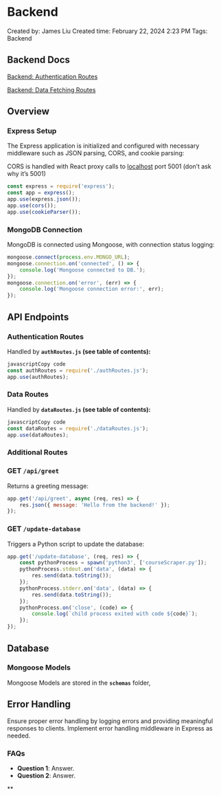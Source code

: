 # Backend

Created by: James Liu
Created time: February 22, 2024 2:23 PM
Tags: Backend

## Backend Docs

[Backend: Authentication Routes](Backend/Backend%20Authentication%20Routes)

[Backend: Data Fetching Routes](/Backend/Backend%20Data%20Fetching%20Routes)

## Overview

### **Express Setup**

The Express application is initialized and configured with necessary middleware such as JSON parsing, CORS, and cookie parsing:

CORS is handled with React proxy calls to [localhost](http://localhost) port 5001 (don’t ask why it’s 5001)

```jsx
const express = require('express');
const app = express();
app.use(express.json());
app.use(cors());
app.use(cookieParser());
```

### **MongoDB Connection**

MongoDB is connected using Mongoose, with connection status logging:

```jsx
mongoose.connect(process.env.MONGO_URL);
mongoose.connection.on('connected', () => {
    console.log('Mongoose connected to DB.');
});
mongoose.connection.on('error', (err) => {
    console.log('Mongoose connection error:', err);
});
```

## **API Endpoints**

### **Authentication Routes**

Handled by **`authRoutes.js` (see table of contents):**

```jsx
javascriptCopy code
const authRoutes = require('./authRoutes.js');
app.use(authRoutes);
```

### **Data Routes**

Handled by **`dataRoutes.js` (see table of contents):**

```jsx
javascriptCopy code
const dataRoutes = require('./dataRoutes.js');
app.use(dataRoutes);
```

### **Additional Routes**

### **GET `/api/greet`**

Returns a greeting message:

```jsx
app.get('/api/greet', async (req, res) => {
    res.json({ message: 'Hello from the backend!' });
});
```

### **GET `/update-database`**

Triggers a Python script to update the database:

```jsx
app.get('/update-database', (req, res) => {
    const pythonProcess = spawn('python3', ['courseScraper.py']);
    pythonProcess.stdout.on('data', (data) => {
        res.send(data.toString());
    });
    pythonProcess.stderr.on('data', (data) => {
        res.send(data.toString());
    });
    pythonProcess.on('close', (code) => {
        console.log(`child process exited with code ${code}`);
    });
});
```

## **Database**

### **Mongoose Models**

Mongoose Models are stored in the **`schemas`** folder, 

## **Error Handling**

Ensure proper error handling by logging errors and providing meaningful responses to clients. Implement error handling middleware in Express as needed.

### **FAQs**

- **Question 1**: Answer.
- **Question 2**: Answer.

**
